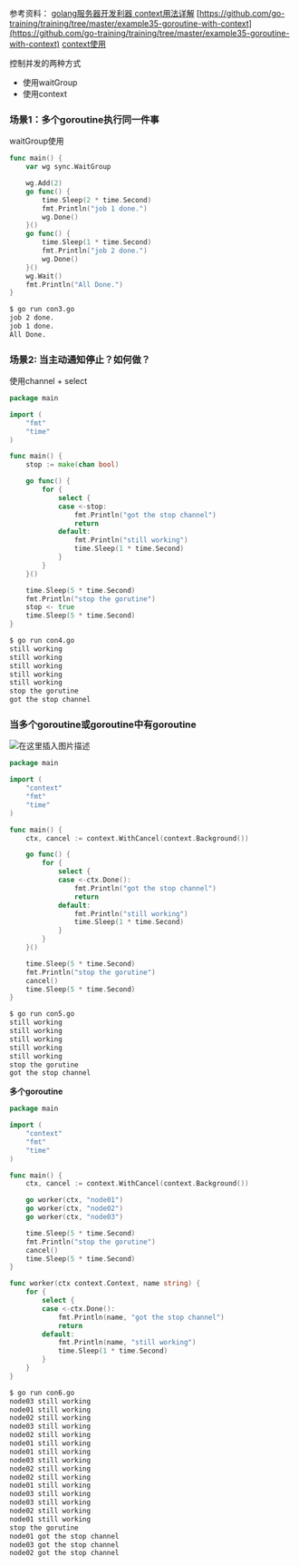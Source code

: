 
参考资料：
[golang服务器开发利器 context用法详解](https://www.jianshu.com/p/d24bf8b6c869)
[https://github.com/go-training/training/tree/master/example35-goroutine-with-context](https://github.com/go-training/training/tree/master/example35-goroutine-with-context)
[context使用](https://mp.weixin.qq.com/s?__biz=MzAxMTA4Njc0OQ==&mid=2651441088&idx=4&sn=34336e972cd5993bb86f66358739210a&chksm=80bb1932b7cc902469c0723f18a1030330154648763ad9fa3bd257661e8c4228139a3ea30c44&mpshare=1&scene=1&srcid=0805isxPvBlK5y8Aki5BM6cP&sharer_sharetime=1596628450552&sharer_shareid=9e1d0f93025303e47ff2523f5ebf4078&key=89e6c39d301e544ae5482d271724d60cca7c5d343422c075193ba072de4dde24be8fb545ab0f50004e840a682d0dc1347a22531a9eeec33da5edeabc8808204f29354356e4d4716f3d7167b1538467cf&ascene=1&uin=MjkwMDAzNTYzOQ==&devicetype=Windows%2010%20x64&version=62090529&lang=zh_CN&exportkey=Ae2yogMs28yo8x40hDVfe3o=&pass_ticket=aIl2B1VGLWrFVqmYgT7Tf3juCRy/IhwrmGigP1F1fsgiz9j4covUuRBpwdFXF2/0)

控制并发的两种方式

 - 使用waitGroup
 - 使用context

### 场景1：多个goroutine执行同一件事

 waitGroup使用

```go
func main() {
	var wg sync.WaitGroup

	wg.Add(2)
	go func() {
		time.Sleep(2 * time.Second)
		fmt.Println("job 1 done.")
		wg.Done()
	}()
	go func() {
		time.Sleep(1 * time.Second)
		fmt.Println("job 2 done.")
		wg.Done()
	}()
	wg.Wait()
	fmt.Println("All Done.")
}
```
	
```bash
$ go run con3.go
job 2 done.
job 1 done.
All Done.
```

### 场景2: 当主动通知停止？如何做？
使用channel + select

```go
package main

import (
	"fmt"
	"time"
)

func main() {
	stop := make(chan bool)

	go func() {
		for {
			select {
			case <-stop:
				fmt.Println("got the stop channel")
				return
			default:
				fmt.Println("still working")
				time.Sleep(1 * time.Second)
			}
		}
	}()

	time.Sleep(5 * time.Second)
	fmt.Println("stop the gorutine")
	stop <- true
	time.Sleep(5 * time.Second)
}
```

```bash
$ go run con4.go
still working
still working
still working
still working
still working
stop the gorutine
got the stop channel
```
### 当多个goroutine或goroutine中有goroutine
![在这里插入图片描述](https://i-blog.csdnimg.cn/blog_migrate/41e2313f10f69a4141f74420b1109c2c.png)

```go
package main

import (
	"context"
	"fmt"
	"time"
)

func main() {
	ctx, cancel := context.WithCancel(context.Background())

	go func() {
		for {
			select {
			case <-ctx.Done():
				fmt.Println("got the stop channel")
				return
			default:
				fmt.Println("still working")
				time.Sleep(1 * time.Second)
			}
		}
	}()

	time.Sleep(5 * time.Second)
	fmt.Println("stop the gorutine")
	cancel()
	time.Sleep(5 * time.Second)
}
```

```bash
$ go run con5.go
still working
still working
still working
still working
still working
stop the gorutine
got the stop channel
```
**多个goroutine**

```go
package main

import (
	"context"
	"fmt"
	"time"
)

func main() {
	ctx, cancel := context.WithCancel(context.Background())

	go worker(ctx, "node01")
	go worker(ctx, "node02")
	go worker(ctx, "node03")

	time.Sleep(5 * time.Second)
	fmt.Println("stop the gorutine")
	cancel()
	time.Sleep(5 * time.Second)
}

func worker(ctx context.Context, name string) {
	for {
		select {
		case <-ctx.Done():
			fmt.Println(name, "got the stop channel")
			return
		default:
			fmt.Println(name, "still working")
			time.Sleep(1 * time.Second)
		}
	}
}
```

```bash
$ go run con6.go
node03 still working
node01 still working
node02 still working
node03 still working
node02 still working
node01 still working
node01 still working
node03 still working
node02 still working
node02 still working
node01 still working
node03 still working
node03 still working
node02 still working
node01 still working
stop the gorutine
node01 got the stop channel
node03 got the stop channel
node02 got the stop channel
```

